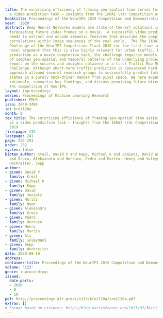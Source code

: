 ```yaml
---
title: The surprising efficiency of framing geo-spatial time series forecasting as
  a video prediction task – Insights from the IARAI \t4c Competition at NeurIPS 2019
booktitle: Proceedings of the NeurIPS 2019 Competition and Demonstration Track
year: '2020'
abstract: Deep Neural Networks models are state-of-the-art solutions in accurately
  forecasting future video frames in a movie.  A successful video prediction model
  needs to extract and encode semantic features that describe the complex spatio-temporal
  correlations within image sequences of the real world.  The The IARAI Traffic4cast
  Challenge of the NeurIPS Competition Track 2019 for the first time introduced the
  novel argument that this is also highly relevant for urban traffic. By framing traffic
  prediction as a movie completion task, the challenge requires models to take advantage
  of complex geo-spatial and temporal patterns of the underlying process. We here
  report on the success and insights obtained in a first Traffic Map Movie forecasting
  challenge. Although short-term traffic prediction is considered hard, this novel
  approach allowed several research groups to successfully predict future traffic
  states in a purely data-driven manner from pixel space. We here expand on the original
  rationale, summarize key findings, and discuss promising future directions of the
  t4c competition at NeurIPS.
layout: inproceedings
series: Proceedings of Machine Learning Research
publisher: PMLR
issn: 2640-3498
id: kreil20a
month: 0
tex_title: The surprising efficiency of framing geo-spatial time series forecasting
  as a video prediction task – Insights from the IARAI \t4c Competition at NeurIPS
  2019
firstpage: 232
lastpage: 241
page: 232-241
order: 232
cycles: false
bibtex_author: Kreil, David P and Kopp, Michael K and Jonietz, David and Neun, Moritz
  and Gruca, Aleksandra and Herruzo, Pedro and Martin, Henry and Soleymani, Ali and
  Hochreiter, Sepp
author:
- given: David P
  family: Kreil
- given: Michael K
  family: Kopp
- given: David
  family: Jonietz
- given: Moritz
  family: Neun
- given: Aleksandra
  family: Gruca
- given: Pedro
  family: Herruzo
- given: Henry
  family: Martin
- given: Ali
  family: Soleymani
- given: Sepp
  family: Hochreiter
date: 2020-08-19
address: 
container-title: Proceedings of the NeurIPS 2019 Competition and Demonstration Track
volume: '123'
genre: inproceedings
issued:
  date-parts:
  - 2020
  - 8
  - 19
pdf: http://proceedings.mlr.press/v123/kreil20a/kreil20a.pdf
extras: []
# Format based on citeproc: http://blog.martinfenner.org/2013/07/30/citeproc-yaml-for-bibliographies/
---
```

